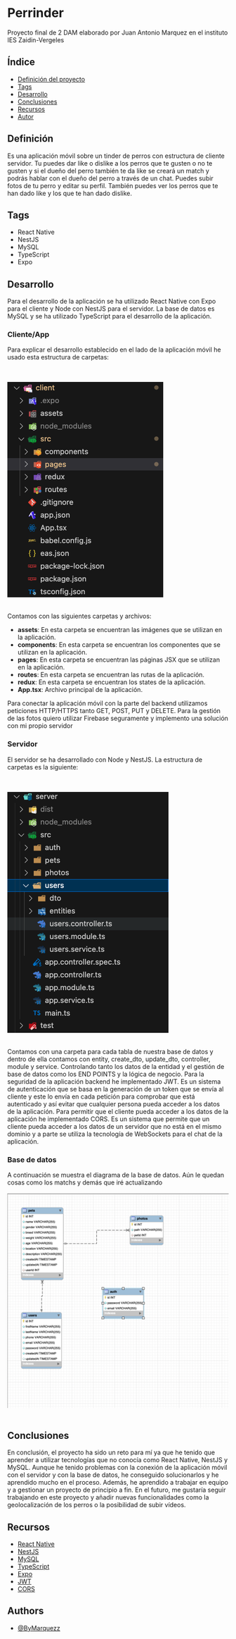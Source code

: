 
# Perrinder

Proyecto final de 2 DAM elaborado por Juan Antonio Marquez en el instituto IES Zaidin-Vergeles

## Índice
- [Definición del proyecto](#definición)
- [Tags](#tags)
- [Desarrollo](#desarrollo)
- [Conclusiones](#conclusiones)
- [Recursos](#recursos)
- [Autor](#authors)

## Definición
Es una aplicación móvil sobre un tinder de perros con estructura de cliente servidor. Tu puedes dar like o dislike a los perros que te gusten o no te gusten y si el dueño del perro también te da like se creará un match y podrás hablar con el dueño del perro a través de un chat. Puedes subir fotos de tu perro y editar su perfil. También puedes ver los perros que te han dado like y los que te han dado dislike.

## Tags
- React Native
- NestJS
- MySQL
- TypeScript
- Expo

## Desarrollo
Para el desarrollo de la aplicación se ha utilizado React Native con Expo para el cliente y Node con NestJS para el servidor. La base de datos es MySQL y se ha utilizado TypeScript para el desarrollo de la aplicación. 

### Cliente/App
Para explicar el desarrollo establecido en el lado de la aplicación móvil he usado esta estructura de carpetas:

<br><br>
<img src="https://github.com/ByMarqueZz/Perrinder/blob/master/client/assets/readme/client.png" alt="Estructura de carpetas">
<br><br>

Contamos con las siguientes carpetas y archivos:
- **assets**: En esta carpeta se encuentran las imágenes que se utilizan en la aplicación.
- **components**: En esta carpeta se encuentran los componentes que se utilizan en la aplicación.
- **pages**: En esta carpeta se encuentran las páginas JSX que se utilizan en la aplicación.
- **routes**: En esta carpeta se encuentran las rutas de la aplicación.
- **redux**: En esta carpeta se encuentran los states de la aplicación.
- **App.tsx**: Archivo principal de la aplicación.

Para conectar la aplicación móvil con la parte del backend utilizamos peticiones HTTP/HTTPS tanto GET, POST, PUT y DELETE. Para la gestión de las fotos quiero utilizar Firebase seguramente y implemento una solución con mi propio servidor

### Servidor
El servidor se ha desarrollado con Node y NestJS. La estructura de carpetas es la siguiente:

<br><br>
<img src="https://github.com/ByMarqueZz/Perrinder/blob/master/client/assets/readme/server.png" alt="Estructura de carpetas">
<br><br>

Contamos con una carpeta para cada tabla de nuestra base de datos y dentro de ella contamos con entity, create_dto, update_dto, controller, module y service. Controlando tanto los datos de la entidad y el gestión de base de datos como los END POINTS y la lógica de negocio. Para la seguridad de la aplicación backend he implementado JWT. Es un sistema de autenticación que se basa en la generación de un token que se envía al cliente y este lo envía en cada petición para comprobar que está autenticado y así evitar que cualquier persona pueda acceder a los datos de la aplicación. Para permitir que el cliente pueda acceder a los datos de la aplicación he implementado CORS. Es un sistema que permite que un cliente pueda acceder a los datos de un servidor que no está en el mismo dominio y a parte se utiliza la tecnología de WebSockets para el chat de la aplicación.

### Base de datos
A continuación se muestra el diagrama de la base de datos. Aún le quedan cosas como los matchs y demás que iré actualizando
<br><br>
<img src="https://github.com/ByMarqueZz/Perrinder/blob/master/client/assets/readme/database.png" alt="Diagrama de la base de datos">
<br><br>

## Conclusiones
En conclusión, el proyecto ha sido un reto para mí ya que he tenido que aprender a utilizar tecnologías que no conocía como React Native, NestJS y MySQL. Aunque he tenido problemas con la conexión de la aplicación móvil con el servidor y con la base de datos, he conseguido solucionarlos y he aprendido mucho en el proceso. Además, he aprendido a trabajar en equipo y a gestionar un proyecto de principio a fin. En el futuro, me gustaría seguir trabajando en este proyecto y añadir nuevas funcionalidades como la geolocalización de los perros o la posibilidad de subir vídeos.

## Recursos
- [React Native](https://docs.expo.dev)
- [NestJS](https://docs.nestjs.com)
- [MySQL](https://dev.mysql.com/doc)
- [TypeScript](https://www.typescriptlang.org/docs)
- [Expo](https://docs.expo.dev)
- [JWT](https://jwt.io/introduction)
- [CORS](https://developer.mozilla.org/es/docs/Web/HTTP/CORS)

## Authors
- [@ByMarquezz](https://www.github.com/bymarquezz)

